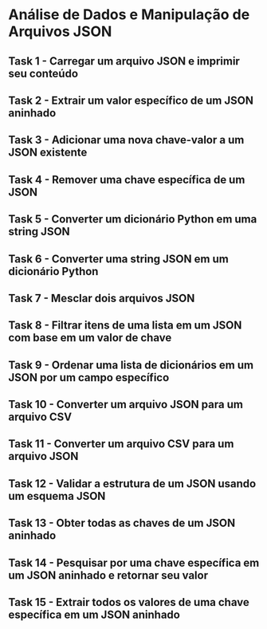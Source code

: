 #  Análise de Dados e Manipulação de Arquivos JSON

## Task 1 - Carregar um arquivo JSON e imprimir seu conteúdo
## Task 2 - Extrair um valor específico de um JSON aninhado
## Task 3 - Adicionar uma nova chave-valor a um JSON existente
## Task 4 - Remover uma chave específica de um JSON
## Task 5 - Converter um dicionário Python em uma string JSON
## Task 6 - Converter uma string JSON em um dicionário Python
## Task 7 - Mesclar dois arquivos JSON
## Task 8 - Filtrar itens de uma lista em um JSON com base em um valor de chave
## Task 9 - Ordenar uma lista de dicionários em um JSON por um campo específico
## Task 10 - Converter um arquivo JSON para um arquivo CSV
## Task 11 - Converter um arquivo CSV para um arquivo JSON
## Task 12 - Validar a estrutura de um JSON usando um esquema JSON
## Task 13 - Obter todas as chaves de um JSON aninhado
## Task 14 - Pesquisar por uma chave específica em um JSON aninhado e retornar seu valor
## Task 15 - Extrair todos os valores de uma chave específica em um JSON aninhado